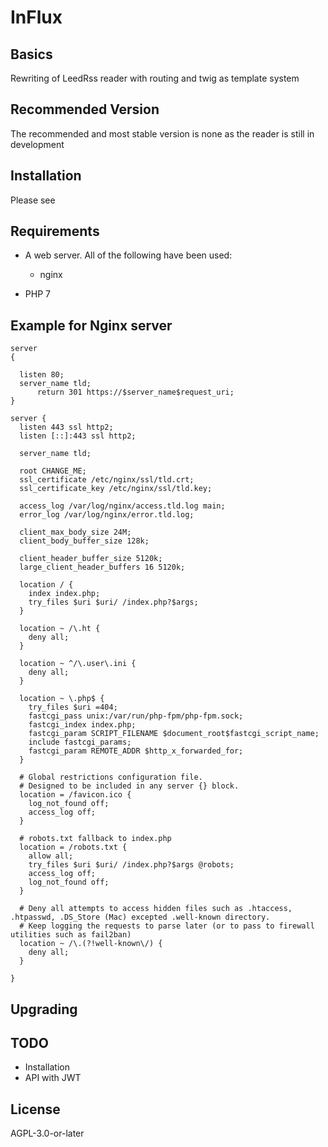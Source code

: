 # InFlux


## Basics

Rewriting of LeedRss reader with routing and twig as template system

## Recommended Version

The recommended and most stable version is none as the reader is still in development

## Installation

Please see 

## Requirements

* A web server. All of the following have been used:
  * nginx

* PHP 7

## Example for Nginx server
~~~~ 
server
{

  listen 80;
  server_name tld;
      return 301 https://$server_name$request_uri;
}

server {
  listen 443 ssl http2;
  listen [::]:443 ssl http2;

  server_name tld;

  root CHANGE_ME;
  ssl_certificate /etc/nginx/ssl/tld.crt;
  ssl_certificate_key /etc/nginx/ssl/tld.key;

  access_log /var/log/nginx/access.tld.log main;
  error_log /var/log/nginx/error.tld.log;

  client_max_body_size 24M;
  client_body_buffer_size 128k;

  client_header_buffer_size 5120k;
  large_client_header_buffers 16 5120k;

  location / {
    index index.php;
    try_files $uri $uri/ /index.php?$args;
  }

  location ~ /\.ht {
    deny all;
  }

  location ~ ^/\.user\.ini {
    deny all;
  }

  location ~ \.php$ {
    try_files $uri =404;
    fastcgi_pass unix:/var/run/php-fpm/php-fpm.sock;
    fastcgi_index index.php;
    fastcgi_param SCRIPT_FILENAME $document_root$fastcgi_script_name;
    include fastcgi_params;
    fastcgi_param REMOTE_ADDR $http_x_forwarded_for;
  }

  # Global restrictions configuration file.
  # Designed to be included in any server {} block.
  location = /favicon.ico {
    log_not_found off;
    access_log off;
  }

  # robots.txt fallback to index.php
  location = /robots.txt {
    allow all;
    try_files $uri $uri/ /index.php?$args @robots;
    access_log off;
    log_not_found off;
  }

  # Deny all attempts to access hidden files such as .htaccess, .htpasswd, .DS_Store (Mac) excepted .well-known directory.
  # Keep logging the requests to parse later (or to pass to firewall utilities such as fail2ban)
  location ~ /\.(?!well-known\/) {
    deny all;
  }

}
~~~~ 
## Upgrading

## TODO

* Installation
* API with JWT 

## License

AGPL-3.0-or-later
